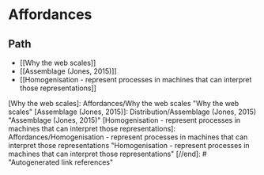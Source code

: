 # Affordances

## Path

- [[Why the web scales]] 
- [[Assemblage (Jones, 2015)]]
- [[Homogenisation - represent processes in machines that can interpret  those representations]]

[//begin]: # "Autogenerated link references for markdown compatibility"
[Why the web scales]: Affordances/Why the web scales "Why the web scales"
[Assemblage (Jones, 2015)]: Distribution/Assemblage (Jones, 2015) "Assemblage (Jones, 2015)"
[Homogenisation - represent processes in machines that can interpret  those representations]: Affordances/Homogenisation - represent processes in machines that can interpret  those representations "Homogenisation - represent processes in machines that can interpret those representations"
[//end]: # "Autogenerated link references"